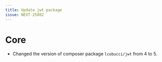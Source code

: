```yaml
---
title: Update jwt package
issue: NEXT-25802
---
```


# Core

* Changed the version of composer package `lcobucci/jwt` from 4 to 5.
